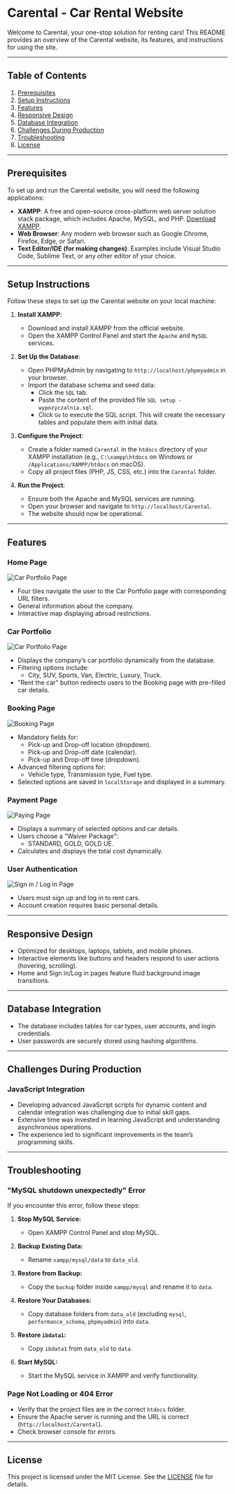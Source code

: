 # Carental - Car Rental Website

Welcome to Carental, your one-stop solution for renting cars! This README provides an overview of the Carental website, its features, and instructions for using the site.

---

## Table of Contents
1. [Prerequisites](#prerequisites)
2. [Setup Instructions](#setup-instructions)
3. [Features](#features)
4. [Responsive Design](#responsive-design)
5. [Database Integration](#database-integration)
6. [Challenges During Production](#challenges-during-production)
7. [Troubleshooting](#troubleshooting)
8. [License](#license)

---

## Prerequisites

To set up and run the Carental website, you will need the following applications:

- **XAMPP**: A free and open-source cross-platform web server solution stack package, which includes Apache, MySQL, and PHP. [Download XAMPP](https://www.apachefriends.org/index.html).
- **Web Browser**: Any modern web browser such as Google Chrome, Firefox, Edge, or Safari.
- **Text Editor/IDE (for making changes)**: Examples include Visual Studio Code, Sublime Text, or any other editor of your choice.

---

## Setup Instructions

Follow these steps to set up the Carental website on your local machine:

1. **Install XAMPP**:
   - Download and install XAMPP from the official website.
   - Open the XAMPP Control Panel and start the `Apache` and `MySQL` services.

2. **Set Up the Database**:
   - Open PHPMyAdmin by navigating to `http://localhost/phpmyadmin` in your browser.
   - Import the database schema and seed data:
     - Click the `SQL` tab.
     - Paste the content of the provided file `SQL setup - wypozyczalnia.sql`.
     - Click `Go` to execute the SQL script. This will create the necessary tables and populate them with initial data.

3. **Configure the Project**:
   - Create a folder named `Carental` in the `htdocs` directory of your XAMPP installation (e.g., `C:\xampp\htdocs` on Windows or `/Applications/XAMPP/htdocs` on macOS).
   - Copy all project files (PHP, JS, CSS, etc.) into the `Carental` folder.

4. **Run the Project**:
   - Ensure both the Apache and MySQL services are running.
   - Open your browser and navigate to `http://localhost/Carental`.
   - The website should now be operational.

---

## Features

### Home Page
![Car Portfolio Page](src/images/readme/Home-Page.gif)

- Four tiles navigate the user to the Car Portfolio page with corresponding URL filters.
- General information about the company.
- Interactive map displaying abroad restrictions.

### Car Portfolio
![Car Portfolio Page](src/images/readme/Car-Portfolio-Page.gif)

- Displays the company’s car portfolio dynamically from the database.
- Filtering options include:
  - City, SUV, Sports, Van, Electric, Luxury, Truck.
- "Rent the car" button redirects users to the Booking page with pre-filled car details.

### Booking Page
![Booking Page](src/images/readme/Booking-Page.gif)

- Mandatory fields for:
  - Pick-up and Drop-off location (dropdown).
  - Pick-up and Drop-off date (calendar).
  - Pick-up and Drop-off time (dropdown).
- Advanced filtering options for:
  - Vehicle type, Transmission type, Fuel type.
- Selected options are saved in `localStorage` and displayed in a summary.

### Payment Page
![Paying Page](src/images/readme/Paying-Form-Page.gif)

- Displays a summary of selected options and car details.
- Users choose a "Waiver Package":
  - STANDARD, GOLD, GOLD UE.
- Calculates and displays the total cost dynamically.

### User Authentication
![Sign in / Log in Page](src/images/readme/Sign-In-Log-In-Page.gif)

- Users must sign up and log in to rent cars.
- Account creation requires basic personal details.

---

## Responsive Design

- Optimized for desktops, laptops, tablets, and mobile phones.
- Interactive elements like buttons and headers respond to user actions (hovering, scrolling).
- Home and Sign in/Log in pages feature fluid background image transitions.

---

## Database Integration

- The database includes tables for car types, user accounts, and login credentials.
- User passwords are securely stored using hashing algorithms.

---

## Challenges During Production

### JavaScript Integration

- Developing advanced JavaScript scripts for dynamic content and calendar integration was challenging due to initial skill gaps.
- Extensive time was invested in learning JavaScript and understanding asynchronous operations.
- The experience led to significant improvements in the team’s programming skills.

---

## Troubleshooting

### "MySQL shutdown unexpectedly" Error

If you encounter this error, follow these steps:

1. **Stop MySQL Service:**
   - Open XAMPP Control Panel and stop MySQL.

2. **Backup Existing Data:**
   - Rename `xampp/mysql/data` to `data_old`.

3. **Restore from Backup:**
   - Copy the `backup` folder inside `xampp/mysql` and rename it to `data`.

4. **Restore Your Databases:**
   - Copy database folders from `data_old` (excluding `mysql`, `performance_schema`, `phpmyadmin`) into `data`.

5. **Restore `ibdata1`:**
   - Copy `ibdata1` from `data_old` to `data`.

6. **Start MySQL:**
   - Start the MySQL service in XAMPP and verify functionality.

### Page Not Loading or 404 Error

- Verify that the project files are in the correct `htdocs` folder.
- Ensure the Apache server is running and the URL is correct (`http://localhost/Carental`).
- Check browser console for errors.

---

## License

This project is licensed under the MIT License. See the [LICENSE](./LICENSE) file for details.
